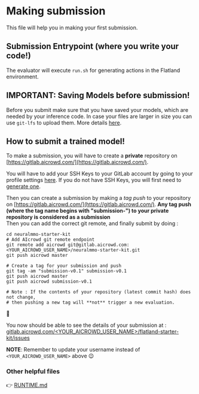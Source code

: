 # Making submission

This file will help you in making your first submission.


## Submission Entrypoint (where you write your code!)

The evaluator will execute `run.sh` for generating actions in the Flatland environment.

## IMPORTANT: Saving Models before submission!

Before you submit make sure that you have saved your models, which are needed by your inference code.
In case your files are larger in size you can use `git-lfs` to upload them. More details [here](https://discourse.aicrowd.com/t/how-to-upload-large-files-size-to-your-submission/2304).

## How to submit a trained model!

To make a submission, you will have to create a **private** repository on [https://gitlab.aicrowd.com/](https://gitlab.aicrowd.com/).

You will have to add your SSH Keys to your GitLab account by going to your profile settings [here](https://gitlab.aicrowd.com/profile/keys). If you do not have SSH Keys, you will first need to [generate one](https://docs.gitlab.com/ee/ssh/README.html#generating-a-new-ssh-key-pair).

Then you can create a submission by making a _tag push_ to your repository on [https://gitlab.aicrowd.com/](https://gitlab.aicrowd.com/).
**Any tag push (where the tag name begins with "submission-") to your private repository is considered as a submission**  
Then you can add the correct git remote, and finally submit by doing :

```
cd neuralmmo-starter-kit
# Add AIcrowd git remote endpoint
git remote add aicrowd git@gitlab.aicrowd.com:<YOUR_AICROWD_USER_NAME>/neuralmmo-starter-kit.git
git push aicrowd master
```

```
# Create a tag for your submission and push
git tag -am "submission-v0.1" submission-v0.1
git push aicrowd master
git push aicrowd submission-v0.1

# Note : If the contents of your repository (latest commit hash) does not change,
# then pushing a new tag will **not** trigger a new evaluation.
```

🚃

You now should be able to see the details of your submission at :
[gitlab.aicrowd.com/<YOUR_AICROWD_USER_NAME>/flatland-starter-kit/issues](https://gitlab.aicrowd.com//<YOUR_AICROWD_USER_NAME>/flatland-starter-kit/issues)

**NOTE**: Remember to update your username instead of `<YOUR_AICROWD_USER_NAME>` above :wink:

### Other helpful files

👉 [RUNTIME.md](/docs/RUNTIME.md)
